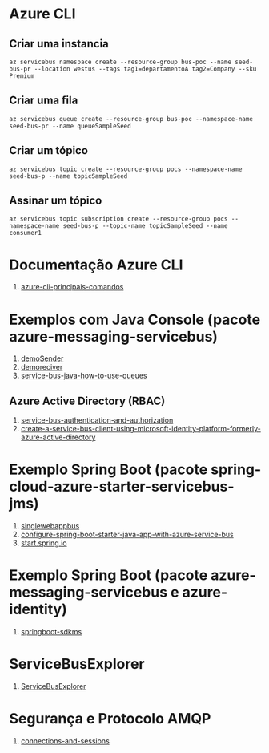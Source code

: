 # Azure CLI

## Criar uma instancia
```
az servicebus namespace create --resource-group bus-poc --name seed-bus-pr --location westus --tags tag1=departamentoA tag2=Company --sku Premium
```

## Criar uma fila
```
az servicebus queue create --resource-group bus-poc --namespace-name seed-bus-pr --name queueSampleSeed 
```

## Criar um tópico

```
az servicebus topic create --resource-group pocs --namespace-name seed-bus-p --name topicSampleSeed 
```

## Assinar um tópico
```
az servicebus topic subscription create --resource-group pocs --namespace-name seed-bus-p --topic-name topicSampleSeed --name consumer1
```


# Documentação Azure CLI

1. [azure-cli-principais-comandos](https://wilsonsantosnet.medium.com/azure-cli-1bf726fa855c)

# Exemplos com Java Console (pacote azure-messaging-servicebus)

1. [demoSender](https://github.com/wilsonsantosnet/java-demo-bus/tree/main/demoSender)
1. [demoreciver](https://github.com/wilsonsantosnet/java-demo-bus/tree/main/demoreciver)
1. [service-bus-java-how-to-use-queues](https://docs.microsoft.com/en-us/azure/service-bus-messaging/service-bus-java-how-to-use-queues)

## Azure Active Directory (RBAC)

1. [service-bus-authentication-and-authorization](https://docs.microsoft.com/en-us/azure/service-bus-messaging/service-bus-authentication-and-authorization)
1. [create-a-service-bus-client-using-microsoft-identity-platform-formerly-azure-active-directory](https://docs.microsoft.com/en-us/java/api/overview/azure/messaging-servicebus-readme?view=azure-java-stable#create-a-service-bus-client-using-microsoft-identity-platform-formerly-azure-active-directory)


# Exemplo Spring Boot (pacote spring-cloud-azure-starter-servicebus-jms)

1. [singlewebappbus](https://github.com/wilsonsantosnet/java-demo-bus/tree/main/springboot/singlewebappbus)
1. [configure-spring-boot-starter-java-app-with-azure-service-bus](https://docs.microsoft.com/en-us/azure/developer/java/spring-framework/configure-spring-boot-starter-java-app-with-azure-service-bus)
1. [start.spring.io](https://start.spring.io)


# Exemplo Spring Boot (pacote azure-messaging-servicebus e azure-identity)

1. [springboot-sdkms](https://github.com/wilsonsantosnet/java-demo-bus/tree/main/springboot-sdkms)

# ServiceBusExplorer

1. [ServiceBusExplorer](https://github.com/paolosalvatori/ServiceBusExplorer)

# Segurança e Protocolo AMQP
1. [connections-and-sessions](https://docs.microsoft.com/en-us/azure/service-bus-messaging/service-bus-amqp-protocol-guide#connections-and-sessions)




